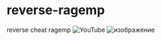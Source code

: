 # reverse-ragemp
reverse cheat ragemp
![YouTube](https://www.youtube.com/watch?v=Bl7qZ0jCrZM)
![изображение](https://user-images.githubusercontent.com/88217249/133491955-0a11dcbe-40d5-48e9-b612-52afcae7089f.png)

